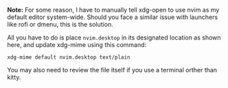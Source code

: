 __Note:__ For some reason, I have to manually tell xdg-open to use nvim as my default editor system-wide. Should you face a similar issue with launchers like rofi or dmenu, this is the solution.

All you have to do is place ```nvim.desktop``` in its designated location as shown here, and update xdg-mime using this command:

```xdg-mime default nvim.desktop text/plain```

You may also need to review the file itself if you use a terminal orther than kitty.
